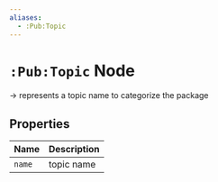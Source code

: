 ```yaml
---
aliases:
  - :Pub:Topic
---
```


# `:Pub:Topic` Node

-> represents a topic name to categorize the package

## Properties

| Name   | Description |
|--------|-------------|
| `name` | topic name  |
